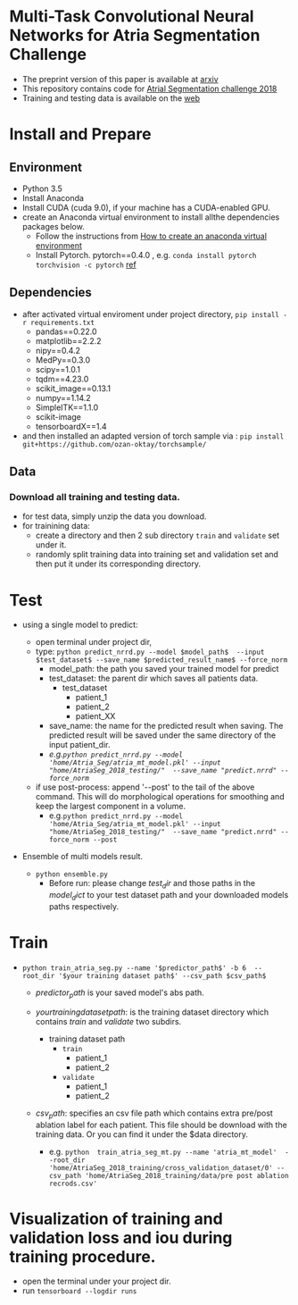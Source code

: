 # Multi-Task Convolutional Neural Networks for Atria Segmentation Challenge
- The preprint version of this paper is available at [arxiv](https://arxiv.org/abs/1810.13205)
- This repository contains code for [Atrial Segmentation challenge 2018](http://atriaseg2018.cardiacatlas.org/)
- Training and testing data is available on the [web](http://atriaseg2018.cardiacatlas.org/data/)


# Install and Prepare
## Environment
- Python 3.5
- Install Anaconda
- Install CUDA (cuda 9.0), if your machine has a CUDA-enabled GPU.
- create an Anaconda virtual environment to install allthe dependencies packages below.
    - Follow the instructions from [How to create an anaconda virtual environment](https://dziganto.github.io/data%20science/python/anaconda/Creating-Conda-Environments/)
    - Install Pytorch. pytorch==0.4.0 , e.g. `conda install pytorch torchvision -c pytorch` [ref](https://pytorch.org/get-started/locally/)

## Dependencies
- after activated virtual enviroment under project directory, `pip install -r requirements.txt`
    - pandas==0.22.0
    - matplotlib==2.2.2
    - nipy==0.4.2
    - MedPy==0.3.0
    - scipy==1.0.1
    - tqdm==4.23.0
    - scikit_image==0.13.1
    - numpy==1.14.2
    - SimpleITK==1.1.0
    - scikit-image
    - tensorboardX==1.4
- and then installed an adapted version of torch sample via : `pip install git+https://github.com/ozan-oktay/torchsample/`


## Data
### Download all training and testing data.
 - for test data, simply unzip the data you download.
 - for trainining data:
    - create a directory and then 2 sub directory `train` and `validate` set under it.
    - randomly split training data into training set and validation set and then put it under its corresponding directory.


# Test
- using a single model to predict:
    - open terminal under project dir,
    - type: `python predict_nrrd.py --model $model_path$  --input $test_dataset$ --save_name $predicted_result_name$ --force_norm`
        - model_path: the path you saved your trained model for predict
        - test_dataset: the parent dir which saves all patients data.
            - test_dataset
                - patient_1
                - patient_2
                - patient_XX
        - save_name: the name for the predicted result when saving. The predicted result will be saved under the same directory of the input patient_dir.
        - *e.g.`python predict_nrrd.py --model 'home/Atria_Seg/atria_mt_model.pkl' --input "home/AtriaSeg_2018_testing/"  --save_name "predict.nrrd" --force_norm`*
    - if use post-process: append '--post' to the tail of the above command. This will do morphological operations for smoothing and keep the largest component in a volume.
        - e.g.`python predict_nrrd.py --model 'home/Atria_Seg/atria_mt_model.pkl' --input "home/AtriaSeg_2018_testing/"  --save_name "predict.nrrd" --force_norm --post`


- Ensemble of multi models result.
    - `python ensemble.py`
        - Before run: please change $test_dir$ and those paths in the $model_dict$ to your test dataset path and your downloaded models paths respectively.


# Train
- `python train_atria_seg.py --name '$predictor_path$' -b 6  --root_dir '$your training dataset path$' --csv_path $csv_path$ `
    - $predictor_path$ is your saved model's abs path.
    - $your training dataset path$: is the training dataset directory which contains *train* and *validate* two subdirs.
        - training dataset path
            - `train`
                - patient_1
                - patient_2
            - `validate`
                - patient_1
                - patient_2
    - $csv_path$: specifies an csv file path which contains extra pre/post ablation label for each patient. This file should be download with the training data. Or you can find it under the $data directory.

        - e.g. `python  train_atria_seg_mt.py --name 'atria_mt_model'  --root_dir 'home/AtriaSeg_2018_training/cross_validation_dataset/0' --csv_path 'home/AtriaSeg_2018_training/data/pre post ablation recrods.csv'`


# Visualization of training and validation loss and iou during training procedure.
- open the terminal under your project dir.
- run `tensorboard --logdir runs`